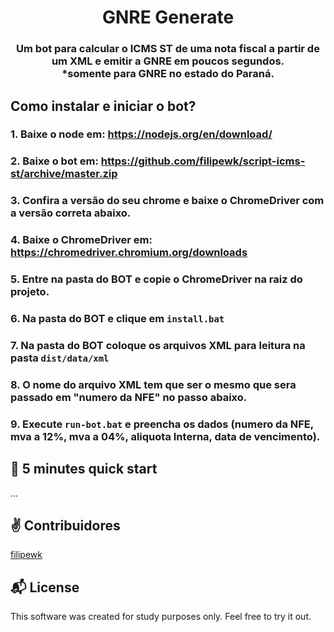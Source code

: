 ﻿<h1 align="center">
  GNRE Generate
</h1>

<h3 align="center">
    Um bot para calcular o ICMS ST de uma nota fiscal a partir de um XML e emitir a GNRE em poucos segundos. <br>
    *somente para GNRE no estado do Paraná.
</h3>

## Como instalar e iniciar o bot?

### 1. Baixe o node em: https://nodejs.org/en/download/

### 2. Baixe o bot em: https://github.com/filipewk/script-icms-st/archive/master.zip

### 3. Confira a versão do seu chrome e baixe o ChromeDriver com a versão correta abaixo.

### 4. Baixe o ChromeDriver em: https://chromedriver.chromium.org/downloads

### 5. Entre na pasta do BOT e copie o ChromeDriver na raiz do projeto.

### 6. Na pasta do BOT e clique em `install.bat`

### 7. Na pasta do BOT coloque os arquivos XML para leitura na pasta `dist/data/xml`

### 8. O nome do arquivo XML tem que ser o mesmo que sera passado em "numero da NFE" no passo abaixo.

### 9. Execute `run-bot.bat` e preencha os dados (numero da NFE, mva a 12%, mva a 04%, aliquota Interna, data de vencimento).


## :rocket: 5 minutes quick start

...

## :v: Contribuidores

[filipewk](https://instagram.com/e3filipe)


## :mailbox_with_mail: License

This software was created for study purposes only. Feel free to try it out.